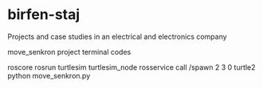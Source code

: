 # birfen-staj
Projects and case studies in an electrical and electronics company

move_senkron project terminal codes

roscore
rosrun turtlesim turtlesim_node
rosservice call /spawn 2 3 0 turtle2
python move_senkron.py

